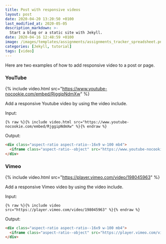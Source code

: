 ```yaml
---
title: Post with responsive videos
layout: post
date: 2020-04-20 13:20:50 +0100
last_modified_at: 2020-05-05
description_markdown: >-
  Start a blog or a static site with Jekyll.
date: 2020-04-16 12:48:59 +0100
image: /images/templates/assignments/assignments_tracker_spreadsheet.png
categories: [Jekyll, tutorial]
tags: [video]
---
```


Here are two examples of how to add responsive video to a post or page.

### YouTube

{% include video.html src="https://www.youtube-nocookie.com/embed/RjggipNdmXw" %}


Add a responsive Youtube video by using the video include.

Input:
```liquid
{% raw %}{% include video.html src="https://www.youtube-nocookie.com/embed/RjggipNdmXw" %}{% endraw %}
```

Output:

```html
<div class="aspect-ratio aspect-ratio--16x9 w-100 mb4">
  <iframe class="aspect-ratio--object" src="https://www.youtube-nocookie.com/embed/RjggipNdmXw" frameborder="0" allowfullscreen></iframe>
</div>
```

### Vimeo

{% include video.html src="https://player.vimeo.com/video/198045963" %}

Add a responsive Vimeo video by using the video include.

Input:

```liquid
{% raw %}{% include video src="https://player.vimeo.com/video/198045963" %}{% endraw %}
```

Output:

```html
<div class="aspect-ratio aspect-ratio--16x9 w-100 mb4">
  <iframe class="aspect-ratio--object" src="https://player.vimeo.com/video/198045963" frameborder="0" allowfullscreen></iframe>
</div>
```
